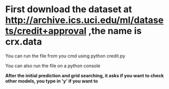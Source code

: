 # First download the dataset at http://archive.ics.uci.edu/ml/datasets/credit+approval ,the name is crx.data

  You can run the file from you cmd using python credit.py

  You can also run the file on a python console

  __After the initial prediction and grid searching, it asks if you want to check other models, you type in 'y' if you want to__
